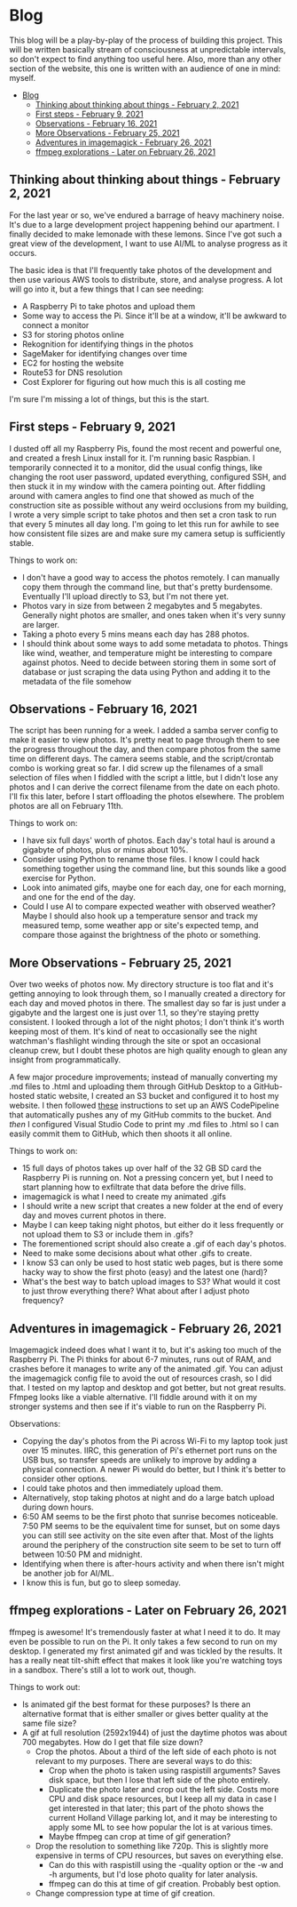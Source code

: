 # Blog
This blog will be a play-by-play of the process of building this project. This will be written basically stream of consciousness at unpredictable intervals, so don't expect to find anything too useful here. Also, more than any other section of the website, this one is written with an audience of one in mind: myself.

- [Blog](#blog)
  - [Thinking about thinking about things - February 2, 2021](#thinking-about-thinking-about-things---february-2-2021)
  - [First steps - February 9, 2021](#first-steps---february-9-2021)
  - [Observations - February 16, 2021](#observations---february-16-2021)
  - [More Observations - February 25, 2021](#more-observations---february-25-2021)
  - [Adventures in imagemagick - February 26, 2021](#adventures-in-imagemagick---february-26-2021)
  - [ffmpeg explorations - Later on February 26, 2021](#ffmpeg-explorations---later-on-february-26-2021)

## Thinking about thinking about things - February 2, 2021
For the last year or so, we've endured a barrage of heavy machinery noise. It's due to a large development project happening behind our apartment. I finally decided to make lemonade with these lemons. Since I've got such a great view of the development, I want to use AI/ML to analyse progress as it occurs.

The basic idea is that I'll frequently take photos of the development and then use various AWS tools to distribute, store, and analyse progress. A lot will go into it, but a few things that I can see needing:
* A Raspberry Pi to take photos and upload them
* Some way to access the Pi. Since it'll be at a window, it'll be awkward to connect a monitor
* S3 for storing photos online
* Rekognition for identifying things in the photos
* SageMaker for identifying changes over time
* EC2 for hosting the website
* Route53 for DNS resolution
* Cost Explorer for figuring out how much this is all costing me

I'm sure I'm missing a lot of things, but this is the start.

## First steps - February 9, 2021
I dusted off all my Raspberry Pis, found the most recent and powerful one, and created a fresh Linux install for it. I'm running basic Raspbian. I temporarily connected it to a monitor, did the usual config things, like changing the root user password, updated everything, configured SSH, and then stuck it in my window with the camera pointing out. After fiddling around with camera angles to find one that showed as much of the construction site as possible without any weird occlusions from my building, I wrote a very simple script to take photos and then set a cron task to run that every 5 minutes all day long. I'm going to let this run for awhile to see how consistent file sizes are and make sure my camera setup is sufficiently stable.

Things to work on:
* I don't have a good way to access the photos remotely. I can manually copy them through the command line, but that's pretty burdensome. Eventually I'll upload directly to S3, but I'm not there yet.
* Photos vary in size from between 2 megabytes and 5 megabytes. Generally night photos are smaller, and ones taken when it's very sunny are larger.
* Taking a photo every 5 mins means each day has 288 photos.
* I should think about some ways to add some metadata to photos. Things like wind, weather, and temperature might be interesting to compare against photos. Need to decide between storing them in some sort of database or just scraping the data using Python and adding it to the metadata of the file somehow

## Observations - February 16, 2021
The script has been running for a week. I added a samba server config to make it easier to view photos. It's pretty neat to page through them to see the progress throughout the day, and then compare photos from the same time on different days. The camera seems stable, and the script/crontab combo is working great so far. I did screw up the filenames of a small selection of files when I fiddled with the script a little, but I didn't lose any photos and I can derive the correct filename from the date on each photo. I'll fix this later, before I start offloading the photos elsewhere. The problem photos are all on February 11th.

Things to work on:
* I have six full days' worth of photos. Each day's total haul is around a gigabyte of photos, plus or minus about 10%.
* Consider using Python to rename those files. I know I could hack something together using the command line, but this sounds like a good exercise for Python.
* Look into animated gifs, maybe one for each day, one for each morning, and one for the end of the day.
* Could I use AI to compare expected weather with observed weather? Maybe I should also hook up a temperature sensor and track my measured temp, some weather app or site's expected temp, and compare those against the brightness of the photo or something.

## More Observations - February 25, 2021
Over two weeks of photos now. My directory structure is too flat and it's getting annoying to look through them, so I manually created a directory for each day and moved photos in there. The smallest day so far is just under a gigabyte and the largest one is just over 1.1, so they're staying pretty consistent. I looked through a lot of the night photos; I don't think it's worth keeping most of them. It's kind of neat to occasionally see the night watchman's flashlight winding through the site or spot an occasional cleanup crew, but I doubt these photos are high quality enough to glean any insight from programmatically.

A few major procedure improvements; instead of manually converting my .md files to .html and uploading them through GitHub Desktop to a GitHub-hosted static website, I created an S3 bucket and configured it to host my website. I then followed [these](https://medium.com/avmconsulting-blog/automate-static-website-deployment-from-github-to-s3-using-aws-codepipeline-16acca25ebc1) instructions to set up an AWS CodePipeline that automatically pushes any of my GitHub commits to the bucket. And *then* I configured Visual Studio Code to print my .md files to .html so I can easily commit them to GitHub, which then shoots it all online. 

Things to work on:
* 15 full days of photos takes up over half of the 32 GB SD card the Raspberry Pi is running on. Not a pressing concern yet, but I need to start planning how to exfiltrate that data before the drive fills.
* imagemagick is what I need to create my animated .gifs
* I should write a new script that creates a new folder at the end of every day and moves current photos in there.
* Maybe I can keep taking night photos, but either do it less frequently or not upload them to S3 or include them in .gifs?
* The forementioned script should also create a .gif of each day's photos.
* Need to make some decisions about what other .gifs to create.
* I know S3 can only be used to host static web pages, but is there some hacky way to show the first photo (easy) and the latest one (hard)?
* What's the best way to batch upload images to S3? What would it cost to just throw everything there? What about after I adjust photo frequency?

## Adventures in imagemagick - February 26, 2021
Imagemagick indeed does what I want it to, but it's asking too much of the Raspberry Pi. The Pi thinks for about 6-7 minutes, runs out of RAM, and crashes before it manages to write any of the animated .gif. You can adjust the imagemagick config file to avoid the out of resources crash, so I did that. I tested on my laptop and desktop and got better, but not great results. Ffmpeg looks like a viable alternative. I'll fiddle around with it on my stronger systems and then see if it's viable to run on the Raspberry Pi.

Observations:
* Copying the day's photos from the Pi across Wi-Fi to my laptop took just over 15 minutes. IIRC, this generation of Pi's ethernet port runs on the USB bus, so transfer speeds are unlikely to improve by adding a physical connection. A newer Pi would do better, but I think it's better to consider other options.
* I could take photos and then immediately upload them.
* Alternatively, stop taking photos at night and do a large batch upload during down hours.
* 6:50 AM seems to be the first photo that sunrise becomes noticeable. 7:50 PM seems to be the equivalent time for sunset, but on some days you can still see activity on the site even after that. Most of the lights around the periphery of the construction site seem to be set to turn off between 10:50 PM and midnight.
* Identifying when there is after-hours activity and when there isn't might be another job for AI/ML.
* I know this is fun, but go to sleep someday.

## ffmpeg explorations - Later on February 26, 2021
ffmpeg is awesome! It's tremendously faster at what I need it to do. It may even be possible to run on the Pi. It only takes a few second to run on my desktop. I generated my first animated gif and was tickled by the results. It has a really neat tilt-shift effect that makes it look like you're watching toys in a sandbox. There's still a lot to work out, though.

Things to work out:
* Is animated gif the best format for these purposes? Is there an alternative format that is either smaller or gives better quality at the same file size?
* A gif at full resolution (2592x1944) of just the daytime photos was about 700 megabytes. How do I get that file size down?
    * Crop the photos. About a third of the left side of each photo is not relevant to my purposes. There are several ways to do this:
      * Crop when the photo is taken using raspistill arguments? Saves disk space, but then I lose that left side of the photo entirely.
      * Duplicate the photo later and crop out the left side. Costs more CPU and disk space resources, but I keep all my data in case I get interested in that later; this part of the photo shows the current Holland Village parking lot, and it may be interesting to apply some ML to see how popular the lot is at various times.
      * Maybe ffmpeg can crop at time of gif generation?
    * Drop the resolution to something like 720p. This is slightly more expensive in terms of CPU resources, but saves on everything else.
      * Can do this with raspistill using the -quality option or the -w and -h arguments, but I'd lose photo quality for later analysis.
      * ffmpeg can do this at time of gif creation. Probably best option.
    * Change compression type at time of gif creation.
